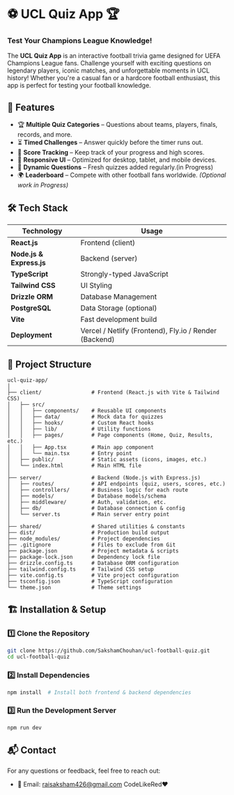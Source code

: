 # ⚽ UCL Quiz App 🏆
### Test Your Champions League Knowledge!

The **UCL Quiz App** is an interactive football trivia game designed for UEFA Champions League fans. Challenge yourself with exciting questions on legendary players, iconic matches, and unforgettable moments in UCL history! Whether you're a casual fan or a hardcore football enthusiast, this app is perfect for testing your football knowledge.

## 🚀 Features
- 🏆 **Multiple Quiz Categories** – Questions about teams, players, finals, records, and more.
- ⏳ **Timed Challenges** – Answer quickly before the timer runs out.
- 🎯 **Score Tracking** – Keep track of your progress and high scores.
- 📱 **Responsive UI** – Optimized for desktop, tablet, and mobile devices.
- 🔄 **Dynamic Questions** – Fresh quizzes added regularly.(in Progress)
- 🌍 **Leaderboard** – Compete with other football fans worldwide. *(Optional work in Progress)*

## 🛠️ Tech Stack
| **Technology** | **Usage** |
|---------------|------------|
| **React.js** | Frontend (client) |
| **Node.js & Express.js** | Backend (server) |
| **TypeScript** | Strongly-typed JavaScript |
| **Tailwind CSS** | UI Styling |
| **Drizzle ORM** | Database Management |
| **PostgreSQL** | Data Storage (optional) |
| **Vite** | Fast development build |
| **Deployment** | Vercel / Netlify (Frontend), Fly.io / Render (Backend) |

## 📂 Project Structure
```
ucl-quiz-app/
│
├── client/                # Frontend (React.js with Vite & Tailwind CSS)
│   ├── src/
│   │   ├── components/    # Reusable UI components
│   │   ├── data/          # Mock data for quizzes
│   │   ├── hooks/         # Custom React hooks
│   │   ├── lib/           # Utility functions
│   │   ├── pages/         # Page components (Home, Quiz, Results, etc.)
│   │   ├── App.tsx        # Main app component
│   │   └── main.tsx       # Entry point
│   ├── public/            # Static assets (icons, images, etc.)
│   └── index.html         # Main HTML file
│
├── server/                # Backend (Node.js with Express.js)
│   ├── routes/            # API endpoints (quiz, users, scores, etc.)
│   ├── controllers/       # Business logic for each route
│   ├── models/            # Database models/schema
│   ├── middleware/        # Auth, validation, etc.
│   ├── db/                # Database connection & config
│   └── server.ts          # Main server entry point
│
├── shared/                # Shared utilities & constants
├── dist/                  # Production build output
├── node_modules/          # Project dependencies
├── .gitignore             # Files to exclude from Git
├── package.json           # Project metadata & scripts
├── package-lock.json      # Dependency lock file
├── drizzle.config.ts      # Database ORM configuration
├── tailwind.config.ts     # Tailwind CSS setup
├── vite.config.ts         # Vite project configuration
├── tsconfig.json          # TypeScript configuration
└── theme.json             # Theme settings
```

## 🏗️ Installation & Setup

### 1️⃣ Clone the Repository
```sh
git clone https://github.com/SakshamChouhan/ucl-football-quiz.git
cd ucl-football-quiz
```

### 2️⃣ Install Dependencies
```sh
npm install  # Install both frontend & backend dependencies
```

### 3️⃣ Run the Development Server
```sh
npm run dev
```

## 📬 Contact
For any questions or feedback, feel free to reach out:
- 📧 Email: raisaksham426@gmail.com
CodeLikeRed❤️
